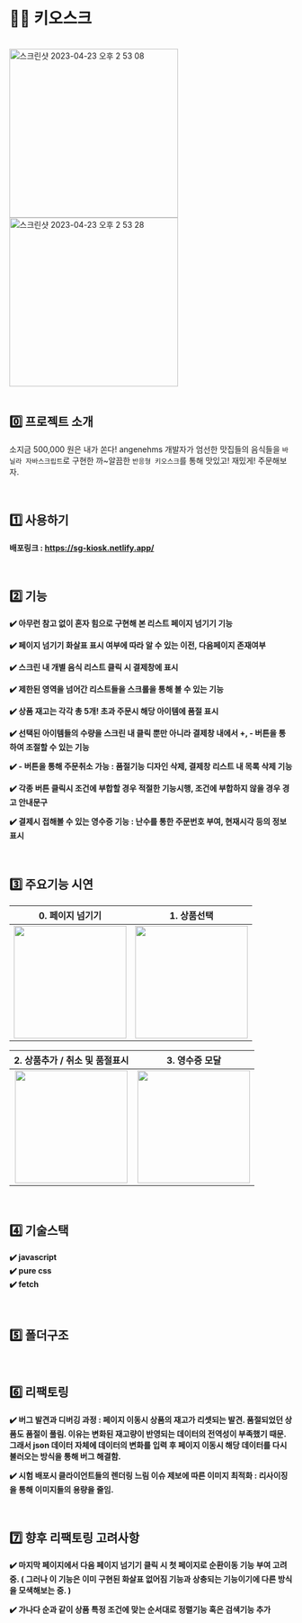 # 🏳️‍🌈 키오스크

<br>

<img width="300" alt="스크린샷 2023-04-23 오후 2 53 08" src="https://user-images.githubusercontent.com/111214565/233822331-1a279e5b-ceb7-46ab-a947-72c43fdb3b41.png">
<img width="300" alt="스크린샷 2023-04-23 오후 2 53 28" src="https://user-images.githubusercontent.com/111214565/233822335-093fb0d7-fd67-4b7f-bb1a-85ee5c20e2b3.png">

<br>
<br>

## 0️⃣ 프로젝트 소개

소지금 500,000 원은 내가 쏜다! angenehms 개발자가 엄선한 맛집들의 음식들을 `바닐라 자바스크립트`로 구현한 까~알끔한 `반응형 키오스크`를 통해 맛있고! 재밌게! 주문해보자. 

<br>

## 1️⃣ 사용하기

**배포링크 : https://sg-kiosk.netlify.app/**

<br>

## 2️⃣ 기능

**✔️ 아무런 참고 없이 혼자 힘으로 구현해 본 리스트 페이지 넘기기 기능**

**✔️ 페이지 넘기기 화살표 표시 여부에 따라 알 수 있는 이전, 다음페이지 존재여부**

**✔️ 스크린 내 개별 음식 리스트 클릭 시 결제창에 표시**

**✔️ 제한된 영역을 넘어간 리스트들을 스크롤을 통해 볼 수 있는 기능** 

**✔️ 상품 재고는 각각 총 5개! 초과 주문시 해당 아이템에 품절 표시**

**✔️ 선택된 아이템들의 수량을 스크린 내 클릭 뿐만 아니라 결제창 내에서 +, - 버튼을 통하여 조절할 수 있는 기능**

**✔️ - 버튼을 통해 주문취소 가능 : 품절기능 디자인 삭제, 결제창 리스트 내 목록 삭제 기능**

**✔️ 각종 버튼 클릭시 조건에 부합할 경우 적절한 기능시행, 조건에 부합하지 않을 경우 경고 안내문구**

**✔️ 결제시 접해볼 수 있는 영수증 기능 : 난수를 통한 주문번호 부여, 현재시각 등의 정보 표시**

<br>

## 3️⃣ 주요기능 시연

<div align="center">

|                                                            0. 페이지 넘기기                                                                     |                                                           1. 상품선택                                                                          |
| :------------------------------------------------------------------------------------------------------------------------------------------: | :------------------------------------------------------------------------------------------------------------------------------------------: |
| <img src="https://user-images.githubusercontent.com/111214565/234187071-7b92028b-cadc-4ca8-bf4f-64c3830f3e04.gif" height="200" width="200"/> | <img src="https://user-images.githubusercontent.com/111214565/235411576-714c2323-8382-4dfb-a972-8855d652a087.gif" height="200" width="200"/> |

|                                                            2. 상품추가 / 취소 및 품절표시                                                          |                                                            3. 영수증 모달                                                                       |
| :------------------------------------------------------------------------------------------------------------------------------------------: | :------------------------------------------------------------------------------------------------------------------------------------------: |
| <img src="https://user-images.githubusercontent.com/111214565/235414529-fd1bddbe-04f0-4ed7-8808-f5a1479b946e.gif" height="200" width="200"/> | <img src="https://user-images.githubusercontent.com/111214565/235416238-b8c74521-ec32-444b-bdff-6aec459ca266.gif" height="200" width="200"/> |

</div>

<br>

## 4️⃣ 기술스택

**✔️ javascript**
<br>
**✔️ pure css**
<br>
**✔️ fetch**

<br>

## 5️⃣ 폴더구조

<br>

## 6️⃣ 리팩토링

**✔️ 버그 발견과 디버깅 과정 : 페이지 이동시 상품의 재고가 리셋되는 발견. 품절되었던 상품도 품절이 풀림. 이유는 변화된 재고량이 반영되는 데이터의 전역성이 부족했기 때문. 그래서 json 데이터 자체에 데이터의 변화를 입력 후 페이지 이동시 해당 데이터를 다시 불러오는 방식을 통해 버그 해결함.**

**✔️ 시험 배포시 클라이언트들의 렌더링 느림 이슈 제보에 따른 이미지 최적화 : 리사이징을 통해 이미지들의 용량을 줄임.**

<br>

## 7️⃣ 향후 리팩토링 고려사항

**✔️ 마지막 페이지에서 다음 페이지 넘기기 클릭 시 첫 페이지로 순환이동 기능 부여 고려 중. ( 그러나 이 기능은 이미 구현된 화살표 없어짐 기능과 상충되는 기능이기에 다른 방식을 모색해보는 중. )**

**✔️ 가나다 순과 같이 상품 특정 조건에 맞는 순서대로 정렬기능 혹은 검색기능 추가**

